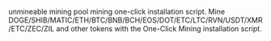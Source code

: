 

unmineable mining pool mining one-click installation script. Mine DOGE/SHIB/MATIC/ETH/BTC/BNB/BCH/EOS/DOT/ETC/LTC/RVN/USDT/XMR/ETC/ZEC/ZIL and other tokens with the One-Click Mining installation script.
